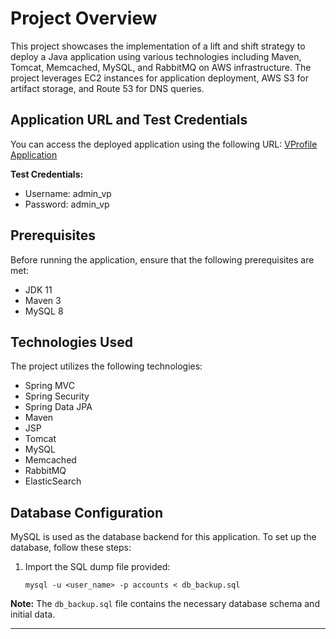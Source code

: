 # Project Overview

This project showcases the implementation of a lift and shift strategy to deploy a Java application using various technologies including Maven, Tomcat, Memcached, MySQL, and RabbitMQ on AWS infrastructure. The project leverages EC2 instances for application deployment, AWS S3 for artifact storage, and Route 53 for DNS queries.

## Application URL and Test Credentials

You can access the deployed application using the following URL: [VProfile Application](http://vprofileapp.codegenitor.com/)

**Test Credentials:**

- Username: admin_vp
- Password: admin_vp

## Prerequisites

Before running the application, ensure that the following prerequisites are met:

- JDK 11
- Maven 3
- MySQL 8

## Technologies Used

The project utilizes the following technologies:

- Spring MVC
- Spring Security
- Spring Data JPA
- Maven
- JSP
- Tomcat
- MySQL
- Memcached
- RabbitMQ
- ElasticSearch

## Database Configuration

MySQL is used as the database backend for this application. To set up the database, follow these steps:

1. Import the SQL dump file provided:
   ```
   mysql -u <user_name> -p accounts < db_backup.sql
   ```

**Note:** The `db_backup.sql` file contains the necessary database schema and initial data.

---
